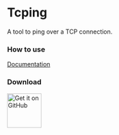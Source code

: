 # Tcping  
A tool to ping over a TCP connection.  

### How to use  
[Documentation](https://tcping.org)  

### Download  
[<img height=80 alt="Get it on GitHub" src="https://raw.githubusercontent.com/Tcp-Ping/Tcping/main/assets/get-it-on-github.png" />](https://github.com/Tcp-Ping/Tcping/releases)



